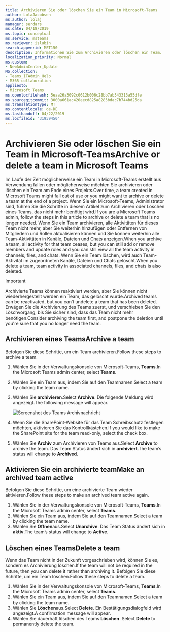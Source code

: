 ```yaml
---
title: Archivieren Sie oder löschen Sie ein Team in Microsoft-Teams
author: LolaJacobsen
ms.author: lolaj
manager: serdars
ms.date: 04/18/2019
ms.topic: conceptual
ms.service: msteams
ms.reviewer: islubin
search.appverid: MET150
description: Informationen Sie zum Archivieren oder löschen ein Team.
localization_priority: Normal
ms.custom:
- NewAdminCenter_Update
MS.collection:
- Teams_ITAdmin_Help
- M365-collaboration
appliesto:
- Microsoft Teams
ms.openlocfilehash: 5eaa26a3092c0612b006c28bb7ab543313a55dfe
ms.sourcegitcommit: 3000a661ac420eecd825a8285bdac7b744bd25da
ms.translationtype: MT
ms.contentlocale: de-DE
ms.lasthandoff: 04/22/2019
ms.locfileid: "31959450"
---
```

<a name="archive-or-delete-a-team-in-microsoft-teams"></a><span data-ttu-id="88863-103">Archivieren Sie oder löschen Sie ein Team in Microsoft-Teams</span><span class="sxs-lookup"><span data-stu-id="88863-103">Archive or delete a team in Microsoft Teams</span></span>
===========================================

<span data-ttu-id="88863-104">Im Laufe der Zeit möglicherweise ein Team in Microsoft-Teams erstellt aus Verwendung fallen oder möglicherweise möchten Sie archivieren oder löschen ein Team am Ende eines Projekts.</span><span class="sxs-lookup"><span data-stu-id="88863-104">Over time, a team created in Microsoft Teams might fall out of use or you might want to archive or delete a team at the end of a project.</span></span> <span data-ttu-id="88863-105">Wenn Sie ein Microsoft-Teams, Administrator sind, führen Sie die Schritte in diesem Artikel zum Archivieren oder Löschen eines Teams, das nicht mehr benötigt wird.</span><span class="sxs-lookup"><span data-stu-id="88863-105">If you are a Microsoft Teams admin, follow the steps in this article to archive or delete a team that is no longer needed.</span></span> <span data-ttu-id="88863-106">Wenn Sie ein Team archivieren, alle Aktivitäten für dieses Team nicht mehr, aber Sie weiterhin hinzufügen oder Entfernen von Mitgliedern und Rollen aktualisieren können und Sie können weiterhin alle Team-Aktivitäten in Kanäle, Dateien und Chats anzeigen.</span><span class="sxs-lookup"><span data-stu-id="88863-106">When you archive a team, all activity for that team ceases, but you can still add or remove members and update roles and you can still view all the team activity in channels, files, and chats.</span></span> <span data-ttu-id="88863-107">Wenn Sie ein Team löschen, wird auch Team-Aktivität im zugeordneten Kanäle, Dateien und Chats gelöscht.</span><span class="sxs-lookup"><span data-stu-id="88863-107">When you delete a team, team activity in associated channels, files, and chats is also deleted.</span></span> 

> [!IMPORTANT]
> <span data-ttu-id="88863-108">Archivierte Teams können reaktiviert werden, aber Sie können nicht wiederhergestellt werden ein Team, das gelöscht wurde.</span><span class="sxs-lookup"><span data-stu-id="88863-108">Archived teams can be reactivated, but you can’t undelete a team that has been deleted.</span></span> <span data-ttu-id="88863-109">Erwägen Sie die Archivierung des Teams zuerst, und verschieben Sie den Löschvorgang, bis Sie sicher sind, dass das Team nicht mehr benötigen.</span><span class="sxs-lookup"><span data-stu-id="88863-109">Consider archiving the team first, and postpone the deletion until you're sure that you no longer need the team.</span></span>

## <a name="archive-a-team"></a><span data-ttu-id="88863-110">Archivieren eines Teams</span><span class="sxs-lookup"><span data-stu-id="88863-110">Archive a team</span></span>

<span data-ttu-id="88863-111">Befolgen Sie diese Schritte, um ein Team archivieren.</span><span class="sxs-lookup"><span data-stu-id="88863-111">Follow these steps to archive a team.</span></span>

1. <span data-ttu-id="88863-112">Wählen Sie in der Verwaltungskonsole von Microsoft-Teams, **Teams**.</span><span class="sxs-lookup"><span data-stu-id="88863-112">In the Microsoft Teams admin center, select **Teams**.</span></span>
2. <span data-ttu-id="88863-113">Wählen Sie ein Team aus, indem Sie auf den Teamnamen.</span><span class="sxs-lookup"><span data-stu-id="88863-113">Select a team by clicking the team name.</span></span>
3. <span data-ttu-id="88863-114">Wählen Sie **archivieren**.</span><span class="sxs-lookup"><span data-stu-id="88863-114">Select **Archive**.</span></span> <span data-ttu-id="88863-115">Die folgende Meldung wird angezeigt.</span><span class="sxs-lookup"><span data-stu-id="88863-115">The following message will appear.</span></span>

    ![Screenshot des Teams Archivnachricht](media/teams-archive-message.png)

4. <span data-ttu-id="88863-117">Wenn Sie die SharePoint-Website für das Team Schreibschutz festlegen möchten, aktivieren Sie das Kontrollkästchen.</span><span class="sxs-lookup"><span data-stu-id="88863-117">If you would like to make the SharePoint site for the team read-only, select the check box.</span></span>
5. <span data-ttu-id="88863-118">Wählen Sie **Archiv** zum Archivieren von Teams aus.</span><span class="sxs-lookup"><span data-stu-id="88863-118">Select **Archive** to archive the team.</span></span> <span data-ttu-id="88863-119">Das Team Status ändert sich in **archiviert**.</span><span class="sxs-lookup"><span data-stu-id="88863-119">The team’s status will change to **Archived**.</span></span>

## <a name="make-an-archived-team-active"></a><span data-ttu-id="88863-120">Aktivieren Sie ein archivierte team</span><span class="sxs-lookup"><span data-stu-id="88863-120">Make an archived team active</span></span>

<span data-ttu-id="88863-121">Befolgen Sie diese Schritte, um eine archivierte Team wieder aktivieren.</span><span class="sxs-lookup"><span data-stu-id="88863-121">Follow these steps to make an archived team active again.</span></span>

1. <span data-ttu-id="88863-122">Wählen Sie in der Verwaltungskonsole von Microsoft-Teams, **Teams**.</span><span class="sxs-lookup"><span data-stu-id="88863-122">In the Microsoft Teams admin center, select **Teams**.</span></span>
2. <span data-ttu-id="88863-123">Wählen Sie ein Team aus, indem Sie auf den Teamnamen.</span><span class="sxs-lookup"><span data-stu-id="88863-123">Select a team by clicking the team name.</span></span>
3. <span data-ttu-id="88863-124">Wählen Sie **Öffnen**aus.</span><span class="sxs-lookup"><span data-stu-id="88863-124">Select **Unarchive**.</span></span> <span data-ttu-id="88863-125">Das Team Status ändert sich in **aktiv**.</span><span class="sxs-lookup"><span data-stu-id="88863-125">The team’s status will change to **Active**.</span></span>

## <a name="delete-a-team"></a><span data-ttu-id="88863-126">Löschen eines Teams</span><span class="sxs-lookup"><span data-stu-id="88863-126">Delete a team</span></span>

<span data-ttu-id="88863-127">Wenn das Team nicht in der Zukunft vorgeschrieben wird, können Sie es, sondern es Archivierung löschen.</span><span class="sxs-lookup"><span data-stu-id="88863-127">If the team will not be required in the future, then you can delete it rather than archiving it.</span></span> <span data-ttu-id="88863-128">Befolgen Sie diese Schritte, um ein Team löschen.</span><span class="sxs-lookup"><span data-stu-id="88863-128">Follow these steps to delete a team.</span></span>

1.  <span data-ttu-id="88863-129">Wählen Sie in der Verwaltungskonsole von Microsoft-Teams, **Teams**.</span><span class="sxs-lookup"><span data-stu-id="88863-129">In the Microsoft Teams admin center, select **Teams**.</span></span>
2.  <span data-ttu-id="88863-130">Wählen Sie ein Team aus, indem Sie auf den Teamnamen.</span><span class="sxs-lookup"><span data-stu-id="88863-130">Select a team by clicking the team name.</span></span>
3.  <span data-ttu-id="88863-131">Wählen Sie **Löschen**aus.</span><span class="sxs-lookup"><span data-stu-id="88863-131">Select **Delete**.</span></span> <span data-ttu-id="88863-132">Ein Bestätigungsdialogfeld wird angezeigt.</span><span class="sxs-lookup"><span data-stu-id="88863-132">A confirmation message will appear.</span></span>
4.  <span data-ttu-id="88863-133">Wählen Sie dauerhaft löschen des Teams **Löschen** .</span><span class="sxs-lookup"><span data-stu-id="88863-133">Select **Delete** to permanently delete the team.</span></span>



